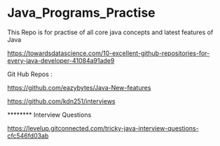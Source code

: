 # Java_Programs_Practise
This Repo is for practise of all core java concepts and latest features of Java


https://towardsdatascience.com/10-excellent-github-repositories-for-every-java-developer-41084a91ade9


Git Hub Repos :

https://github.com/eazybytes/Java-New-features

https://github.com/kdn251/interviews


******** Interview Questions

https://levelup.gitconnected.com/tricky-java-interview-questions-cfc546fd03ab


